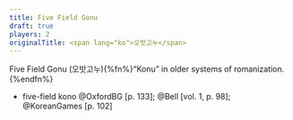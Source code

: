 ```yaml
---
title: Five Field Gonu
draft: true
players: 2
originalTitle: <span lang="ko">오밧고누</span>
---
```


Five Field Gonu (<span lang="ko">오밧고누</span>){%fn%}“Konu” in older systems of romanization.{%endfn%}

* five-field kono @OxfordBG [p. 133]; @Bell [vol. 1, p. 98]; @KoreanGames [p. 102]
